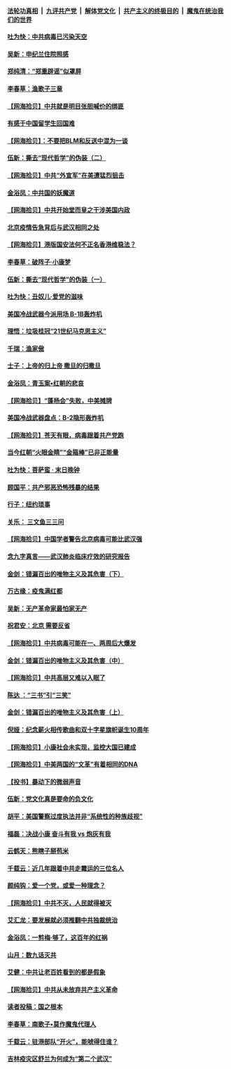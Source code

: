 ####  [法轮功真相](../../../../basic/blob/master/README.md?t=06272202) &nbsp;|&nbsp; [九评共产党](../../../../9ping.md/blob/master/README.md?t=06272202) &nbsp;|&nbsp; [解体党文化](../../../../jtdwh.md/blob/master/README.md?t=06272202)  &nbsp;|&nbsp; [共产主义的终极目的](../../../../gczydzjmd.md/blob/master/README.md?t=06272202) &nbsp;|&nbsp; [魔鬼在统治我们的世界](../../../../mgztzwmdsj.md/blob/master/README.md?t=06272202) 

#### [吐为快：中共病毒已污染天空](../pages/nsc993/n12215786.md?t=06272202) 

#### [吴新：申纪兰住院照感](../pages/nsc993/n12215730.md?t=06272202) 

#### [郑纯清：“郑重辟谣”似罩屏](../pages/nsc993/n12215700.md?t=06272202) 

#### [李春草：渔歌子三章](../pages/nsc993/n12215653.md?t=06272202) 

#### [【网海拾贝】中共就是明目张胆喊价的绑匪](../pages/nsc993/n12215381.md?t=06272202) 

#### [有感于中国留学生回国难](../pages/nsc993/n12212960.md?t=06272202) 

#### [【网海拾贝】：不要把BLM和反送中混为一谈](../pages/nsc993/n12213076.md?t=06272202) 

#### [伍新：撕去“现代哲学”的伪装（二）](../pages/nsc993/n12211310.md?t=06272202) 

#### [【网海拾贝】中共“外宣军”在美遭猛烈狙击](../pages/nsc993/n12211190.md?t=06272202) 

#### [金浴凤：中共国的妖魔道](../pages/nsc993/n12208163.md?t=06272202) 

#### [【网海拾贝】中共开始堂而皇之干涉美国内政](../pages/nsc993/n12205646.md?t=06272202) 

#### [北京疫情告急背后与武汉相同之处](../pages/nsc993/n12201610.md?t=06272202) 

#### [【网海拾贝】港版国安法何不正名香港维稳法？](../pages/nsc993/n12203675.md?t=06272202) 

#### [李春草：破阵子·小康梦](../pages/nsc993/n12202996.md?t=06272202) 

#### [伍新：撕去“现代哲学”的伪装（一）](../pages/nsc993/n12202666.md?t=06272202) 

#### [吐为快：丑奴儿·爱党的滋味](../pages/nsc993/n12202630.md?t=06272202) 

#### [美国冷战武器今派用场 B-1B轰炸机](../pages/nsc993/n12202368.md?t=06272202) 

#### [理悟：垃圾桂冠“21世纪马克思主义”](../pages/nsc993/n12201220.md?t=06272202) 

#### [千瑞：渔家傲](../pages/nsc993/n12201174.md?t=06272202) 

#### [士子：上帝的归上帝 撒旦的归撒旦](../pages/nsc993/n12199902.md?t=06272202) 

#### [金浴凤：青玉案•红朝的悲哀](../pages/nsc993/n12199650.md?t=06272202) 

#### [【网海拾贝】“蓬杨会”失败，中美摊牌](../pages/nsc993/n12199598.md?t=06272202) 

#### [美国冷战武器盘点：B-2隐形轰炸机](../pages/nsc993/n12199226.md?t=06272202) 

#### [【网海拾贝】苍天有眼，病毒跟着共产党跑](../pages/nsc993/n12197648.md?t=06272202) 

#### [当今红朝“火眼金睛”“金箍棒”已非正能量](../pages/nsc993/n12196834.md?t=06272202) 

#### [吐为快：菩萨蛮 · 末日晚钟](../pages/nsc993/n12196689.md?t=06272202) 

#### [顾国平：共产邪恶恐怖残暴的结果](../pages/nsc993/n12195238.md?t=06272202) 

#### [行子：纽约琐事](../pages/nsc993/n12194752.md?t=06272202) 

#### [关乐： 三文鱼三三问](../pages/nsc993/n12194626.md?t=06272202) 

#### [【网海拾贝】中国学者警告北京病毒可能比武汉强](../pages/nsc993/n12193964.md?t=06272202) 

#### [念九字真言——武汉肺炎临床疗效的研究报告](../pages/nsc993/n12190804.md?t=06272202) 

#### [金剑：错漏百出的唯物主义及其危害（下）](../pages/nsc993/n12191909.md?t=06272202) 

#### [万古缘：疫鬼满红都](../pages/nsc993/n12191847.md?t=06272202) 

#### [吴新：无产革命家最怕家无产](../pages/nsc993/n12191806.md?t=06272202) 

#### [祝君安：北京 需要反省](../pages/nsc993/n12191766.md?t=06272202) 

#### [【网海拾贝】中共病毒可能在一、两周后大爆发](../pages/nsc993/n12190517.md?t=06272202) 

#### [金剑：错漏百出的唯物主义及其危害（中）](../pages/nsc993/n12188778.md?t=06272202) 

#### [【网海拾贝】中共高层又难以入眠了](../pages/nsc993/n12188425.md?t=06272202) 

#### [陈达 ：“三书”引“三笑”](../pages/nsc993/n12187929.md?t=06272202) 

#### [金剑：错漏百出的唯物主义及其危害（上）](../pages/nsc993/n12186502.md?t=06272202) 

#### [倪娅：纪念薪火相传歌曲和双十字星旗帜诞生10周年](../pages/nsc993/n12186439.md?t=06272202) 

#### [【网海拾贝】小康社会未实现，监控大国已建成](../pages/nsc993/n12185468.md?t=06272202) 

#### [【网海拾贝】中美两国的“文革”有着相同的DNA](../pages/nsc993/n12184487.md?t=06272202) 

#### [【投书】暴动下的微弱声音](../pages/nsc993/n12183493.md?t=06272202) 

#### [伍新：党文化真是要命的负文化](../pages/nsc993/n12182742.md?t=06272202) 

#### [胡平：美国警察过度执法并非“系统性的种族歧视”](../pages/nsc993/n12182713.md?t=06272202) 

#### [福磊：决战小康 奋斗有我 vs 炮灰有我](../pages/nsc993/n12182693.md?t=06272202) 

#### [云鹤天：熊瞎子掰苞米](../pages/nsc993/n12182680.md?t=06272202) 

#### [千载云：近几年跟着中共走霉运的三位名人](../pages/nsc993/n12182649.md?t=06272202) 

#### [颜纯钩：爱一个党，或爱一种理念？](../pages/nsc993/n12182640.md?t=06272202) 

#### [【网海拾贝】中共不灭，人民就得被灭](../pages/nsc993/n12180698.md?t=06272202) 

#### [艾汇龙：要发展就必须推翻中共独裁统治](../pages/nsc993/n12180647.md?t=06272202) 

#### [金浴凤：一剪梅·够了，这百年的红祸](../pages/nsc993/n12180002.md?t=06272202) 

#### [山月：数九话灭共](../pages/nsc993/n12179940.md?t=06272202) 

#### [艾健：中共让老百姓看到的都是假象](../pages/nsc993/n12179778.md?t=06272202) 

#### [【网海拾贝】中共从未放弃共产主义革命](../pages/nsc993/n12176687.md?t=06272202) 

#### [读者投稿：国之根本](../pages/nsc993/n12176662.md?t=06272202) 

#### [李春草：南歌子•莫作魔鬼代理人](../pages/nsc993/n12176610.md?t=06272202) 

#### [千载云：驻港部队“开火”，能唬得住谁？](../pages/nsc993/n12176028.md?t=06272202) 

#### [吉林疫灾区舒兰为何成为“第二个武汉”](../pages/nsc993/n12172816.md?t=06272202) 

